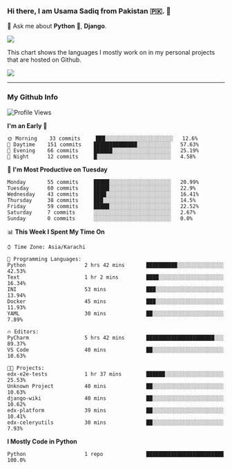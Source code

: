### Hi there, I am Usama Sadiq from Pakistan 🇵🇰. 👋

💬 Ask me about **Python** 🐍, **Django**. <!-- , Testing, Docker, Jenkins Automation, -->

<!--  
🗣 I love to talk about
  - Automating day-to-day stuff using Python
  - **Urdu Literature** 📚, **Anime** 💻, **Manga** 📜, **Light Novels** 📜, **Comics** 📱.  
-->

<img align="center" src="https://github-readme-stats.vercel.app/api?username=UsamaSadiq&custom_title=My Stats&show_icons=true&theme=dark&count_private=true&include_all_commits=true" />

This chart shows the languages I mostly work on in my personal projects that are hosted on Github.

<img align="center" src="https://github-readme-stats.vercel.app/api/top-langs/?username=UsamaSadiq&langs_count=10&layout=compact" />

--- 
### My Github Info
<!--START_SECTION:waka-->
![Profile Views](http://img.shields.io/badge/Profile%20Views-0-blue)

**I'm an Early 🐤** 

```text
🌞 Morning    33 commits     ███░░░░░░░░░░░░░░░░░░░░░░   12.6% 
🌆 Daytime    151 commits    ██████████████░░░░░░░░░░░   57.63% 
🌃 Evening    66 commits     ██████░░░░░░░░░░░░░░░░░░░   25.19% 
🌙 Night      12 commits     █░░░░░░░░░░░░░░░░░░░░░░░░   4.58%

```
📅 **I'm Most Productive on Tuesday** 

```text
Monday       55 commits     █████░░░░░░░░░░░░░░░░░░░░   20.99% 
Tuesday      60 commits     █████░░░░░░░░░░░░░░░░░░░░   22.9% 
Wednesday    43 commits     ████░░░░░░░░░░░░░░░░░░░░░   16.41% 
Thursday     38 commits     ███░░░░░░░░░░░░░░░░░░░░░░   14.5% 
Friday       59 commits     █████░░░░░░░░░░░░░░░░░░░░   22.52% 
Saturday     7 commits      ░░░░░░░░░░░░░░░░░░░░░░░░░   2.67% 
Sunday       0 commits      ░░░░░░░░░░░░░░░░░░░░░░░░░   0.0%

```


📊 **This Week I Spent My Time On** 

```text
⌚︎ Time Zone: Asia/Karachi

💬 Programming Languages: 
Python                   2 hrs 42 mins       ██████████░░░░░░░░░░░░░░░   42.53% 
Text                     1 hr 2 mins         ████░░░░░░░░░░░░░░░░░░░░░   16.34% 
INI                      53 mins             ███░░░░░░░░░░░░░░░░░░░░░░   13.94% 
Docker                   45 mins             ███░░░░░░░░░░░░░░░░░░░░░░   11.93% 
YAML                     30 mins             ██░░░░░░░░░░░░░░░░░░░░░░░   7.89%

🔥 Editors: 
PyCharm                  5 hrs 42 mins       ██████████████████████░░░   89.37% 
VS Code                  40 mins             ██░░░░░░░░░░░░░░░░░░░░░░░   10.63%

🐱‍💻 Projects: 
edx-e2e-tests            1 hr 37 mins        ██████░░░░░░░░░░░░░░░░░░░   25.53% 
Unknown Project          40 mins             ██░░░░░░░░░░░░░░░░░░░░░░░   10.63% 
django-wiki              40 mins             ██░░░░░░░░░░░░░░░░░░░░░░░   10.62% 
edx-platform             39 mins             ██░░░░░░░░░░░░░░░░░░░░░░░   10.41% 
edx-celeryutils          30 mins             ██░░░░░░░░░░░░░░░░░░░░░░░   7.93%

```

**I Mostly Code in Python** 

```text
Python                   1 repo              █████████████████████████   100.0%

```



<!--END_SECTION:waka-->
<!--
**UsamaSadiq/UsamaSadiq** is a ✨ _special_ ✨ repository because its `README.md` (this file) appears on your GitHub profile.

Here are some ideas to get you started:

- 🔭 I’m currently working on ...
- 🌱 I’m currently learning ...
- 👯 I’m looking to collaborate on ...
- 🤔 I’m looking for help with ...
- 📫 How to reach me: ...
- 😄 Pronouns: ...
- ⚡ Fun fact: ...
-->
